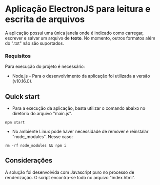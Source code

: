 # Aplicação ElectronJS para leitura e escrita de arquivos

A aplicação possui uma única janela onde é indicado como carregar, escrever e salvar um arquivo de **texto**. No momento, outros formatos além do ".txt" não são suportados.

### Requisitos

Para execução do projeto é necessário:
* Node.js - Para o desenvolvimento da aplicação foi utilizada a versão (v10.16.0).


## Quick start

* Para a execução da aplicação, basta utilizar o comando abaixo no diretório do arquivo "main.js". 
```
npm start
```

* No ambiente Linux pode haver necessidade de remover e reinstalar "node_modules". Nesse caso: 
```
rm -rf node_modules && npm i
```

## Considerações

A solução foi desenvolvida com Javascript puro no processo de renderização. O script encontra-se todo no arquivo "index.html". 
